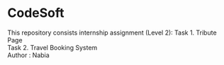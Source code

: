 # CodeSoft
This repository consists internship assignment (Level 2):
Task 1. Tribute Page
<br>
Task 2. Travel Booking System
<br>
Author : Nabia
